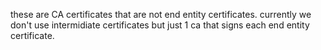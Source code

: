 these are CA certificates that are not end entity certificates.
currently we don't use intermidiate certificates but just 1 ca that signs each end entity certificate.